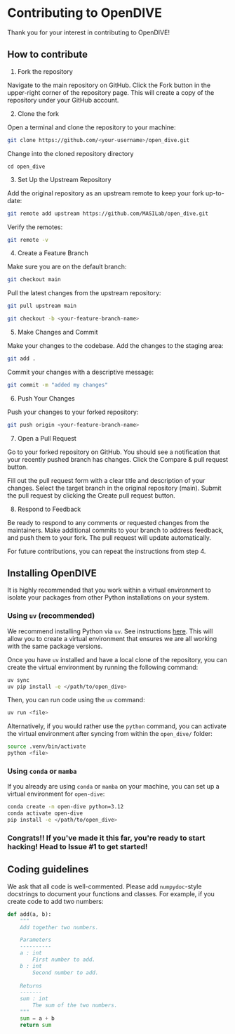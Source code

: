 # Contributing to OpenDIVE
Thank you for your interest in contributing to OpenDIVE! 

## How to contribute
1. Fork the repository

Navigate to the main repository on GitHub. Click the Fork button in the upper-right corner of the repository page. This will create a copy of the repository under your GitHub account.

2. Clone the fork

Open a terminal and clone the repository to your machine:
```bash
git clone https://github.com/<your-username>/open_dive.git
```
Change into the cloned repository directory
```
cd open_dive
```
3. Set Up the Upstream Repository

Add the original repository as an upstream remote to keep your fork up-to-date:

```bash
git remote add upstream https://github.com/MASILab/open_dive.git
```

Verify the remotes:

```bash
git remote -v
```

4. Create a Feature Branch

Make sure you are on the default branch:

```bash
git checkout main
```

Pull the latest changes from the upstream repository:

```bash
git pull upstream main
```

```bash
git checkout -b <your-feature-branch-name>
```

5. Make Changes and Commit

Make your changes to the codebase. Add the changes to the staging area:
```bash
git add .
```

Commit your changes with a descriptive message:
```bash
git commit -m "added my changes"
```

6. Push Your Changes

Push your changes to your forked repository:
```bash
git push origin <your-feature-branch-name>
```

7. Open a Pull Request

Go to your forked repository on GitHub. You should see a notification that your recently pushed branch has changes. Click the Compare & pull request button.

Fill out the pull request form with a clear title and description of your changes. Select the target branch in the original repository (main). Submit the pull request by clicking the Create pull request button.

8. Respond to Feedback

Be ready to respond to any comments or requested changes from the maintainers. Make additional commits to your branch to address feedback, and push them to your fork. The pull request will update automatically.

For future contributions, you can repeat the instructions from step 4.

## Installing OpenDIVE

It is highly recommended that you work within a virtual environment to isolate your packages from other Python installations on your system.

### Using `uv` (recommended)

We recommend installing Python via `uv`. See instructions [here](https://docs.astral.sh/uv/getting-started/installation/). This will allow you to create a virtual environment that ensures we are all working with the same package versions.

Once you have `uv` installed and have a local clone of the repository, you can create the virtual environment by running the following command:

```bash
uv sync 
uv pip install -e </path/to/open_dive>
```

Then, you can run code using the `uv` command:

```bash
uv run <file>
```

Alternatively, if you would rather use the `python` command, you can activate the virtual environment after syncing from within the `open_dive/` folder:

```bash
source .venv/bin/activate
python <file>
```

### Using `conda` or `mamba`

If you already are using `conda` or `mamba` on your machine, you can set up a virtual environment for `open-dive`:

```bash
conda create -n open-dive python=3.12
conda activate open-dive
pip install -e </path/to/open_dive>
```

### Congrats!! If you've made it this far, you're ready to start hacking! Head to Issue #1 to get started!

## Coding guidelines
We ask that all code is well-commented. Please add `numpydoc`-style docstrings to document your functions and classes. For example, if you create code to add two numbers:

```python
def add(a, b):
    """
    Add together two numbers.

    Parameters
    ----------
    a : int
        First number to add.
    b : int
        Second number to add.
    
    Returns
    -------
    sum : int
        The sum of the two numbers.
    """
    sum = a + b
    return sum
```
